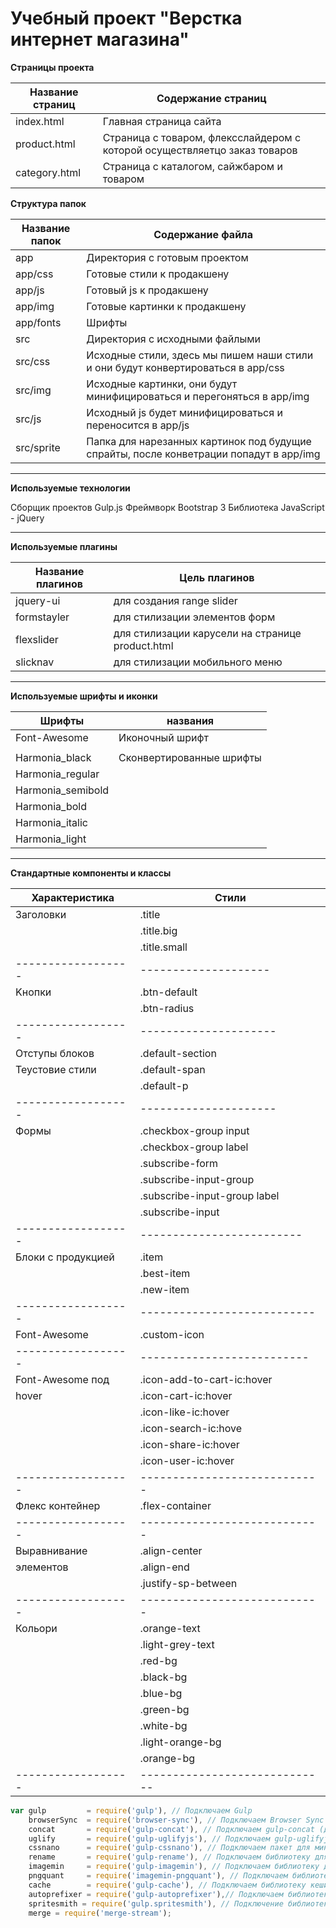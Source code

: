 Учебный проект "Верстка интернет магазина"
=========================================
**Страницы проекта**

Название страниц| Содержание страниц
----------------|--------------------
index.html      | Главная страница сайта
product.html    | Страница с товаром, флексслайдером с которой осуществляетцо заказ товаров
category.html   | Страница с каталогом, сайжбаром и товаром

**Структура папок**

Название папок  | Содержание файла
----------------|----------------------
app             | Директория с готовым проектом
app/css         | Готовые стили к продакшену
app/js          | Готовый js к продакшену
app/img         | Готовые картинки к продакшену
app/fonts       | Шрифты
src             | Директория с исходными файлыми
src/css         | Исходные стили, здесь мы пишем наши стили и они будут конвертироваться в app/css
src/img         | Исходные картинки, они будут минифицироваться и перегоняться в app/img
src/js          | Исходный js будет минифицироваться и переносится в app/js
src/sprite      | Папка для нарезанных картинок под будущие спрайты, после конветрации попадут в app/img

---
**Используемые технологии**

 Сборщик проектов Gulp.js
 Фреймворк Bootstrap 3
 Библиотека JavaScript - jQuery

---
**Используемые плагины**

Название плагинов | Цель плагинов
------------------|-----------------
 jquery-ui        |для создания range slider
 formstayler      |для стилизации элементов форм
 flexslider       |для стилизации карусели на странице product.html
 slicknav         |для стилизации мобильного меню

---
**Используемые шрифты и иконки**

Шрифты            | названия
------------------|---------------
Font-Awesome      | Иконочный шрифт
                  |
Harmonia_black    | Сконвертированные шрифты
Harmonia_regular  |
Harmonia_semibold |
Harmonia_bold     |
Harmonia_italic   |
Harmonia_light    |

---
**Стандартные компоненты и классы**

Характеристика    | Стили
------------------|-------------------
Заголовки         |.title
                  |.title.big
                  |.title.small
------------------|--------------------
Kнопки            |.btn-default
                  |.btn-radius
------------------|---------------------
Отступы блоков    |.default-section
Теустовие стили   |.default-span
                  |.default-p
------------------|---------------------
Формы             |.checkbox-group input
                  |.checkbox-group label
                  |.subscribe-form
                  |.subscribe-input-group
                  |.subscribe-input-group label
                  |.subscribe-input
------------------|-------------------------
Блоки с продукцией|.item
                  |.best-item
                  |.new-item
------------------|---------------------------
Font-Awesome      |.custom-icon
------------------|--------------------------
Font-Awesome под  |.icon-add-to-cart-ic:hover
 hover            |.icon-cart-ic:hover
                  |.icon-like-ic:hover
                  |.icon-search-ic:hove
                  |.icon-share-ic:hover
                  |.icon-user-ic:hover
------------------|----------------------------
Флекс контейнер   |.flex-container
------------------|----------------------------
Выравнивание      |.align-center
элементов         |.align-end
                  |.justify-sp-between
------------------|----------------------------
Кольори           |.orange-text
                  |.light-grey-text
                  |.red-bg
                  |.black-bg
                  |.blue-bg
                  |.green-bg
                  |.white-bg
                  |.light-orange-bg
                  |.orange-bg
------------------|-----------------------------















```js
var gulp         = require('gulp'), // Подключаем Gulp
    browserSync  = require('browser-sync'), // Подключаем Browser Sync
    concat       = require('gulp-concat'), // Подключаем gulp-concat (для конкатенации файлов)
    uglify       = require('gulp-uglifyjs'), // Подключаем gulp-uglifyjs (для сжатия JS)
    cssnano      = require('gulp-cssnano'), // Подключаем пакет для минификации CSS
    rename       = require('gulp-rename'), // Подключаем библиотеку для переименования файлов
    imagemin     = require('gulp-imagemin'), // Подключаем библиотеку для работы с изображениями
    pngquant     = require('imagemin-pngquant'), // Подключаем библиотеку для работы с png
    cache        = require('gulp-cache'), // Подключаем библиотеку кеширования
    autoprefixer = require('gulp-autoprefixer'),// Подключаем библиотеку для автоматического добавления префиксов
    spritesmith = require('gulp.spritesmith'), // Подключение библиотеки для создания спрайтов
    merge = require('merge-stream');

```

```
